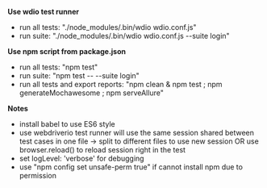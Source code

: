 
**Use wdio test runner**
- run all tests: "./node_modules/.bin/wdio wdio.conf.js"
- run suite: "./node_modules/.bin/wdio wdio.conf.js --suite login"

**Use npm script from package.json**
- run all tests: "npm test"
- run suite: "npm test -- --suite login"
- run all tests and export reports: "npm clean & npm test ; npm generateMochawesome ; npm serveAllure"

**Notes**
- install babel to use ES6 style
- use webdriverio test runner will use the same session shared between test cases in one file -> split to different files to use new session OR use browser.reload() to reload session right in the test
- set logLevel: 'verbose' for debugging
- use "npm config set unsafe-perm true" if cannot install npm due to permission